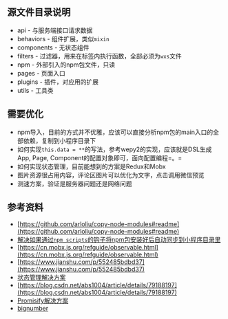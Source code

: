 ## 源文件目录说明

+ api        - 与服务端接口请求数据
+ behaviors  - 组件扩展，类似`mixin`
+ components - 无状态组件
+ filters    - 过滤器，用来在标签内执行函数，全部必须为`wxs`文件
+ npm        - 外部引入的npm包文件，只读
+ pages      - 页面入口
+ plugins    - 插件，对应用的扩展
+ utils      - 工具类

## 需要优化

+ npm导入，目前的方式并不优雅，应该可以直接分析npm包的main入口的全部依赖，复制到小程序目录下
+ 如何实现`this.data = **`的写法，参考wepy2的实现，应该就是DSL生成App, Page, Component的配置对象即可，面向配置编程=。=
+ 如何实现状态管理，目前能想到的方案是Redux和Mobx
+ 图片资源很占用内容，评论区图片可以优化为文字，点击调用微信预览
+ 测速方案，验证是服务器问题还是网络问题

## 参考资料

+ [https://github.com/arloliu/copy-node-modules#readme](https://github.com/arloliu/copy-node-modules#readme)
+ [解决如果通过`npm scripts`的钩子将npm包安装好后自动同步到小程序目录里](http://www.ruanyifeng.com/blog/2016/10/npm_scripts.html)
+ [https://cn.mobx.js.org/refguide/observable.html](https://cn.mobx.js.org/refguide/observable.html)
+ [https://www.jianshu.com/p/552485bdbd37](https://www.jianshu.com/p/552485bdbd37)
+ [状态管理解决方案](https://github.com/Vizn/wechat_ticket/tree/master/libs)
+ [https://blog.csdn.net/abs1004/article/details/79188197](https://blog.csdn.net/abs1004/article/details/79188197)
+ [Promisify解决方案](https://blog.csdn.net/qq_31383345/article/details/60574200)
+ [bignumber](https://github.com/MikeMcl/bignumber.js/blob/master/bignumber.js)

